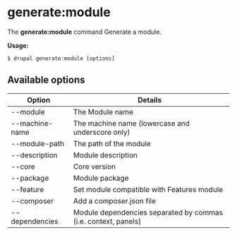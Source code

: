 # generate:module
The **generate:module** command Generate a module.

**Usage:**
```
$ drupal generate:module [options] 
```

## Available options
Option | Details
-------|-------------
--module | The Module name
--machine-name | The machine name (lowercase and underscore only)
--module-path | The path of the module
--description | Module description
--core | Core version
--package | Module package
--feature | Set module compatible with Features module
--composer | Add a composer.json file
--dependencies | Module dependencies separated by commas (i.e. context, panels)
